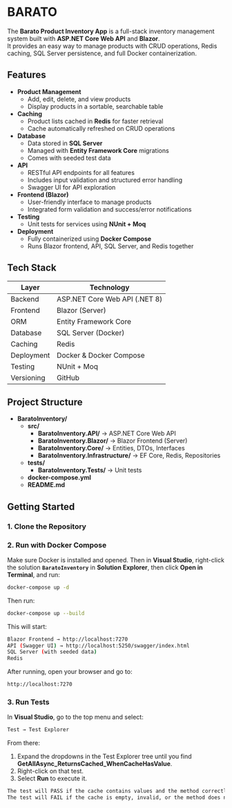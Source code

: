 # BARATO

The **Barato Product Inventory App** is a full-stack inventory management system built with **ASP.NET Core Web API** and **Blazor**.  
It provides an easy way to manage products with CRUD operations, Redis caching, SQL Server persistence, and full Docker containerization.

## Features
- **Product Management**
  - Add, edit, delete, and view products
  - Display products in a sortable, searchable table
- **Caching**
  - Product lists cached in **Redis** for faster retrieval
  - Cache automatically refreshed on CRUD operations
- **Database**
  - Data stored in **SQL Server**
  - Managed with **Entity Framework Core** migrations
  - Comes with seeded test data
- **API**
  - RESTful API endpoints for all features
  - Includes input validation and structured error handling
  - Swagger UI for API exploration
- **Frontend (Blazor)**
  - User-friendly interface to manage products
  - Integrated form validation and success/error notifications
- **Testing**
  - Unit tests for services using **NUnit + Moq**
- **Deployment**
  - Fully containerized using **Docker Compose**
  - Runs Blazor frontend, API, SQL Server, and Redis together

## Tech Stack
Layer|Technology
-|-
Backend|ASP.NET Core Web API (.NET 8)
Frontend|Blazor (Server)
ORM|Entity Framework Core
Database|SQL Server (Docker)
Caching|Redis
Deployment|Docker & Docker Compose
Testing|NUnit + Moq
Versioning|GitHub

## Project Structure
- **BaratoInventory/**
  - **src/**
    - **BaratoInventory.API/** → ASP.NET Core Web API
    - **BaratoInventory.Blazor/** → Blazor Frontend (Server)
    - **BaratoInventory.Core/** → Entities, DTOs, Interfaces
    - **BaratoInventory.Infrastructure/** → EF Core, Redis, Repositories
  - **tests/**
    - **BaratoInventory.Tests/** → Unit tests
  - **docker-compose.yml**
  - **README.md**

## Getting Started
### 1. Clone the Repository
### 2. Run with Docker Compose
Make sure Docker is installed and opened. Then in **Visual Studio**, right-click the solution **`BaratoInventory`** in **Solution Explorer**, then click **Open in Terminal**, and run:
```bash
docker-compose up -d
```
Then run:
```bash
docker-compose up --build
```
This will start:
```bash
Blazor Frontend → http://localhost:7270
API (Swagger UI) → http://localhost:5250/swagger/index.html
SQL Server (with seeded data)
Redis
```
After running, open your browser and go to:
```bash
http://localhost:7270
```
### 3. Run Tests
In **Visual Studio**, go to the top menu and select:
```bash
Test → Test Explorer
```
From there:
1. Expand  the dropdowns in the Test Explorer tree until you find **GetAllAsync_ReturnsCached_WhenCacheHasValue**.
2. Right-click on that test.
3. Select **Run** to execute it.
```bash
The test will PASS if the cache contains values and the method correctly returns the cached data.
The test will FAIL if the cache is empty, invalid, or the method does not run the expected cached data.
```
